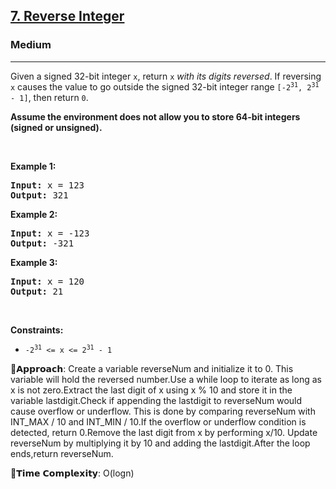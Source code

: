 <h2><a href="https://leetcode.com/problems/reverse-integer">7. Reverse Integer</a></h2><h3>Medium</h3><hr><p>Given a signed 32-bit integer <code>x</code>, return <code>x</code><em> with its digits reversed</em>. If reversing <code>x</code> causes the value to go outside the signed 32-bit integer range <code>[-2<sup>31</sup>, 2<sup>31</sup> - 1]</code>, then return <code>0</code>.</p>

<p><strong>Assume the environment does not allow you to store 64-bit integers (signed or unsigned).</strong></p>

<p>&nbsp;</p>
<p><strong class="example">Example 1:</strong></p>

<pre>
<strong>Input:</strong> x = 123
<strong>Output:</strong> 321
</pre>

<p><strong class="example">Example 2:</strong></p>

<pre>
<strong>Input:</strong> x = -123
<strong>Output:</strong> -321
</pre>

<p><strong class="example">Example 3:</strong></p>

<pre>
<strong>Input:</strong> x = 120
<strong>Output:</strong> 21
</pre>

<p>&nbsp;</p>
<p><strong>Constraints:</strong></p>

<ul>
	<li><code>-2<sup>31</sup> &lt;= x &lt;= 2<sup>31</sup> - 1</code></li>
</ul>

🧠𝗔𝗽𝗽𝗿𝗼𝗮𝗰𝗵: 
Create a variable reverseNum and initialize it to 0. This variable will hold the reversed number.Use a while loop to iterate as long as x is not zero.Extract the last digit of x using x % 10 and store it in the variable lastdigit.Check if appending the lastdigit to reverseNum would cause overflow or underflow. This is done by comparing reverseNum with INT_MAX / 10 and INT_MIN / 10.If the overflow or underflow condition is detected, return 0.Remove the last digit from x by performing x/10.
Update reverseNum by multiplying it by 10 and adding the lastdigit.After the loop ends,return reverseNum.

🎯𝗧𝗶𝗺𝗲 𝗖𝗼𝗺𝗽𝗹𝗲𝘅𝗶𝘁𝘆: O(logn)
